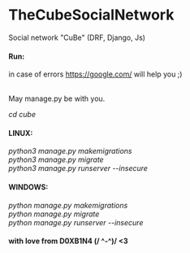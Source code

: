 # TheCubeSocialNetwork
Social network "CuBe" (DRF, Django, Js)


#### Run:

in case of errors https://google.com/ will help you ;)<br><br>

May manage.py be with you.

<i>cd cube</i>

#### LINUX:
<i>python3 manage.py makemigrations</i><br>
<i>python3 manage.py migrate</i><br>
<i>python3 manage.py runserver --insecure</i>

#### WINDOWS:
<i>python manage.py makemigrations</i><br>
<i>python manage.py migrate</i><br>
<i>python manage.py runserver --insecure</i>

#### with love from D0XB1N4 (/ ^-^)/ <3
